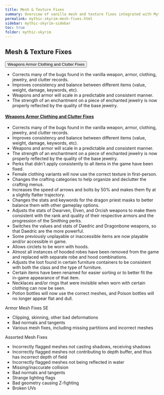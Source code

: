 ```yaml
---
title: Mesh & Texture Fixes
summary: Overview of vanilla mesh and texture fixes integrated with Mythic Skyrim.
permalink: mythic-skyrim-mesh-fixes.html
sidebar: mythic-skyrim-sidebar
toc: true
folder: mythic-skyrim
---
```


## Mesh & Texture Fixes

<button type="button" class="btn btn-info" data-toggle="collapse" data-target="#demo">Weapons Armor Clothing and Clutter Fixes</button>
<div id="demo" class="collapse">
  
  - Corrects many of the bugs found in the vanilla weapon, armor, clothing, jewelry, and clutter records.
  - Improves consistency and balance between different items (value, weight, damage, keywords, etc).
  - Weapons and armor will scale in a predictable and consistent manner.
  - The strength of an enchantment on a piece of enchanted jewelry is now properly reflected by the quality of the base jewelry.
  
</div>

<div class="panel-group">
  <div class="panel panel-default">
    <div class="panel-heading">
      <h4 class="panel-title">
        <a data-toggle="collapse" href="#collapse1">Weapons Armor Clothing and Clutter Fixes</a>
      </h4>
    </div>
    <div id="collapse1" class="panel-collapse collapse">
      <ul class="list-group">
        <li class="list-group-item">Corrects many of the bugs found in the vanilla weapon, armor, clothing, jewelry, and clutter records.</li>
        <li class="list-group-item">Improves consistency and balance between different items (value, weight, damage, keywords, etc).</li>
        <li class="list-group-item">Weapons and armor will scale in a predictable and consistent manner.</li>
        <li class="list-group-item">The strength of an enchantment on a piece of enchanted jewelry is now properly reflected by the quality of the base jewelry.</li>
        <li class="list-group-item">Perks that didn't apply consistently to all items in the game have been fixed.</li>
        <li class="list-group-item">Female clothing variants will now use the correct texture in first-person.</li>
        <li class="list-group-item">Changes the crafting categories to help organize and declutter the crafting menus.</li>
        <li class="list-group-item">Increases the speed of arrows and bolts by 50% and makes them fly at a slightly flatter trajectory.</li>
        <li class="list-group-item">Changes the stats and keywords for the dragon priest masks to better balance them with other gameplay options.</li>
        <li class="list-group-item">Adjusts the stats of Dwarven, Elven, and Orcish weapons to make them consistent with the rank and quality of their respective armors and the progression of the Smithing perks.</li>
        <li class="list-group-item">Switches the values and stats of Daedric and Dragonbone weapons, so that Daedric are the more powerful.</li>
        <li class="list-group-item">Some previously unplayable or inaccessible items are now playable and/or accessible in game.</li>
        <li class="list-group-item">Allows circlets to be worn with hoods.</li>
        <li class="list-group-item">Almost all instances of hooded robes have been removed from the game and replaced with separate robe and hood combinations.</li>
        <li class="list-group-item">Adjusts the loot found in certain furniture containers to be consistent with both the class and the type of furniture.</li>
        <li class="list-group-item">Certain items have been renamed for easier sorting or to better fit the in-game appearance of that item.</li>
        <li class="list-group-item">Necklaces and/or rings that were invisible when worn with certain clothing can now be seen.</li>
        <li class="list-group-item">Potion bottles will now use the correct meshes, and Poison bottles will no longer appear flat and dull.</li>
      </ul>
    </div>
  </div>
</div>


Armor Mesh Fixes SE
- Clipping, skinning, other bad deformations
- Bad normals and tangents
- Various mesh fixes, including missing partitions and incorrect meshes

Assorted Mesh Fixes
- Incorrectly flagged meshes not casting shadows, receiving shadows
- Incorrectly flagged meshes not contributing to depth buffer, and thus has incorrect depth of field
- Incorrectly flagged meshes not being reflected in water
- Missing/inaccurate collision
- Bad normals and tangents
- Strange lighting flags
- Bad geometry causing Z-fighting
- Broken UVs
